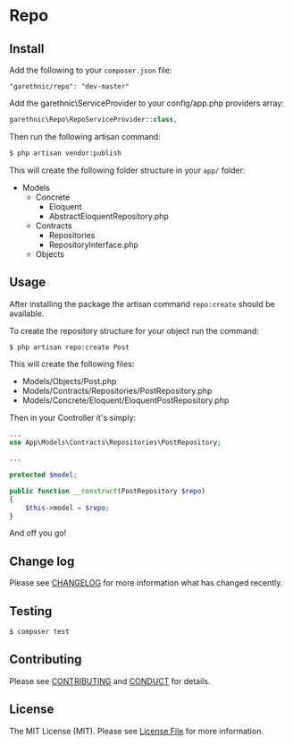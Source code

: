 # Repo



## Install

Add the following to your `composer.json` file:

```
"garethnic/repo": "dev-master"
```

Add the garethnic\ServiceProvider to your config/app.php providers array:

``` php
garethnic\Repo\RepoServiceProvider::class,
```

Then run the following artisan command:

``` bash
$ php artisan vendor:publish
```

This will create the following folder structure in your `app/` folder:

- Models
    - Concrete
        - Eloquent
        - AbstractEloquentRepository.php
    - Contracts
        - Repositories
        - RepositoryInterface.php
    - Objects

## Usage

After installing the package the artisan command `repo:create` should be available.

To create the repository structure for your object run the command:

``` bash
$ php artisan repo:create Post
```

This will create the following files:

- Models/Objects/Post.php
- Models/Contracts/Repositories/PostRepository.php
- Models/Concrete/Eloquent/EloquentPostRepository.php

Then in your Controller it's simply:

``` php
...
use App\Models\Contracts\Repositories\PostRepository;

...

protected $model;

public function __construct(PostRepository $repo)
{
    $this->model = $repo;
}
```

And off you go!

## Change log

Please see [CHANGELOG](CHANGELOG.md) for more information what has changed recently.

## Testing

``` bash
$ composer test
```

## Contributing

Please see [CONTRIBUTING](CONTRIBUTING.md) and [CONDUCT](CONDUCT.md) for details.

## License

The MIT License (MIT). Please see [License File](LICENSE.md) for more information.

[link-packagist]: https://packagist.org/packages/garethnic/repo
[link-downloads]: https://packagist.org/packages/garethnic/repo
[link-author]: https://github.com/garethnic
